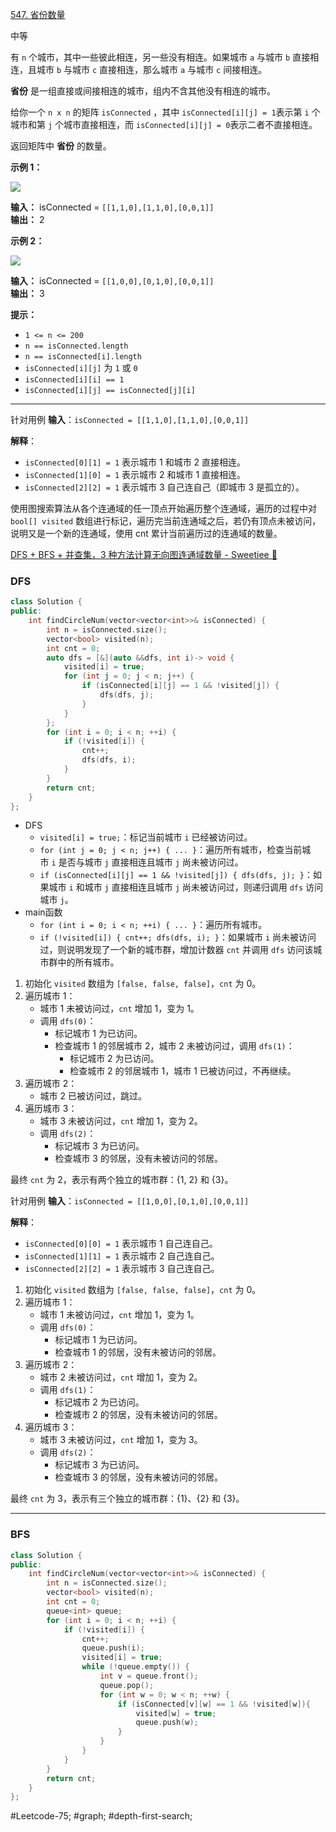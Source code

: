 [547. 省份数量](https://leetcode.cn/problems/number-of-provinces/)

中等

有 `n` 个城市，其中一些彼此相连，另一些没有相连。如果城市 `a` 与城市 `b` 直接相连，且城市 `b` 与城市 `c` 直接相连，那么城市 `a` 与城市 `c` 间接相连。

**省份** 是一组直接或间接相连的城市，组内不含其他没有相连的城市。

给你一个 `n x n` 的矩阵 `isConnected` ，其中 `isConnected[i][j] = 1`表示第 `i` 个城市和第 `j` 个城市直接相连，而 `isConnected[i][j] = 0`表示二者不直接相连。

返回矩阵中 **省份** 的数量。

**示例 1：**

![](https://assets.leetcode.com/uploads/2020/12/24/graph1.jpg)

**输入：** isConnected = `[[1,1,0],[1,1,0],[0,0,1]]`  
**输出：** 2

**示例 2：**

![](https://assets.leetcode.com/uploads/2020/12/24/graph2.jpg)

**输入：** isConnected = `[[1,0,0],[0,1,0],[0,0,1]]`  
**输出：** 3

**提示：**

- `1 <= n <= 200`
- `n == isConnected.length`
- `n == isConnected[i].length`
- `isConnected[i][j]` 为 `1` 或 `0`
- `isConnected[i][i] == 1`
- `isConnected[i][j] == isConnected[j][i]`

---- ----
针对用例  **输入**：`isConnected = [[1,1,0],[1,1,0],[0,0,1]]`

**解释**：

- `isConnected[0][1] = 1` 表示城市 1 和城市 2 直接相连。
- `isConnected[1][0] = 1` 表示城市 2 和城市 1 直接相连。
- `isConnected[2][2] = 1` 表示城市 3 自己连自己（即城市 3 是孤立的）。


使用图搜索算法从各个连通域的任一顶点开始遍历整个连通域，遍历的过程中对 `bool[] visited` 数组进行标记，遍历完当前连通域之后，若仍有顶点未被访问，说明又是一个新的连通域，使用 cnt 累计当前遍历过的连通域的数量。

[DFS + BFS + 并查集，3 种方法计算无向图连通域数量 - Sweetiee 🍬](https://leetcode.cn/problems/number-of-provinces/solutions/550179/dfs-bfs-bing-cha-ji-3-chong-fang-fa-ji-s-edkl/)
### DFS
```cpp
class Solution {
public:
    int findCircleNum(vector<vector<int>>& isConnected) {
        int n = isConnected.size();
        vector<bool> visited(n);
        int cnt = 0;
        auto dfs = [&](auto &&dfs, int i)-> void {
            visited[i] = true;
            for (int j = 0; j < n; j++) {
                if (isConnected[i][j] == 1 && !visited[j]) {
                    dfs(dfs, j);
                }
            }
        };
        for (int i = 0; i < n; ++i) {
            if (!visited[i]) {
                cnt++;
                dfs(dfs, i);
            }
        }
        return cnt;
    }
};
```
- DFS
    - `visited[i] = true;`：标记当前城市 `i` 已经被访问过。
    - `for (int j = 0; j < n; j++) { ... }`：遍历所有城市，检查当前城市 `i` 是否与城市 `j` 直接相连且城市 `j` 尚未被访问过。
    - `if (isConnected[i][j] == 1 && !visited[j]) { dfs(dfs, j); }`：如果城市 `i` 和城市 `j` 直接相连且城市 `j` 尚未被访问过，则递归调用 `dfs` 访问城市 `j`。
- main函数
    - `for (int i = 0; i < n; ++i) { ... }`：遍历所有城市。
    - `if (!visited[i]) { cnt++; dfs(dfs, i); }`：如果城市 `i` 尚未被访问过，则说明发现了一个新的城市群，增加计数器 `cnt` 并调用 `dfs` 访问该城市群中的所有城市。

1. 初始化 `visited` 数组为 `[false, false, false]`，`cnt` 为 0。
2. 遍历城市 1：
    - 城市 1 未被访问过，`cnt` 增加 1，变为 1。
    - 调用 `dfs(0)`：
        - 标记城市 1 为已访问。
        - 检查城市 1 的邻居城市 2，城市 2 未被访问过，调用 `dfs(1)`：
            - 标记城市 2 为已访问。
            - 检查城市 2 的邻居城市 1，城市 1 已被访问过，不再继续。
3. 遍历城市 2：
    - 城市 2 已被访问过，跳过。
4. 遍历城市 3：
    - 城市 3 未被访问过，`cnt` 增加 1，变为 2。
    - 调用 `dfs(2)`：
        - 标记城市 3 为已访问。
        - 检查城市 3 的邻居，没有未被访问的邻居。

最终 `cnt` 为 2，表示有两个独立的城市群：{1, 2} 和 {3}。

针对用例 **输入**：`isConnected = [[1,0,0],[0,1,0],[0,0,1]]`

**解释**：

- `isConnected[0][0] = 1` 表示城市 1 自己连自己。
- `isConnected[1][1] = 1` 表示城市 2 自己连自己。
- `isConnected[2][2] = 1` 表示城市 3 自己连自己。

1. 初始化 `visited` 数组为 `[false, false, false]`，`cnt` 为 0。
2. 遍历城市 1：
    - 城市 1 未被访问过，`cnt` 增加 1，变为 1。
    - 调用 `dfs(0)`：
        - 标记城市 1 为已访问。
        - 检查城市 1 的邻居，没有未被访问的邻居。
3. 遍历城市 2：
    - 城市 2 未被访问过，`cnt` 增加 1，变为 2。
    - 调用 `dfs(1)`：
        - 标记城市 2 为已访问。
        - 检查城市 2 的邻居，没有未被访问的邻居。
4. 遍历城市 3：
    - 城市 3 未被访问过，`cnt` 增加 1，变为 3。
    - 调用 `dfs(2)`：
        - 标记城市 3 为已访问。
        - 检查城市 3 的邻居，没有未被访问的邻居。

最终 `cnt` 为 3，表示有三个独立的城市群：{1}、{2} 和 {3}。

----
### BFS

```cpp
class Solution {
public:
    int findCircleNum(vector<vector<int>>& isConnected) {
        int n = isConnected.size();
        vector<bool> visited(n);
        int cnt = 0;
        queue<int> queue;
        for (int i = 0; i < n; ++i) {
            if (!visited[i]) {
                cnt++;
                queue.push(i);
                visited[i] = true;
                while (!queue.empty()) {
                    int v = queue.front();
                    queue.pop();
                    for (int w = 0; w < n; ++w) {
                        if (isConnected[v][w] == 1 && !visited[w]){
                            visited[w] = true;
                            queue.push(w);
                        }
                    }
                }
            }
        }
        return cnt;
    }
};
```

#Leetcode-75; #graph; #depth-first-search;
